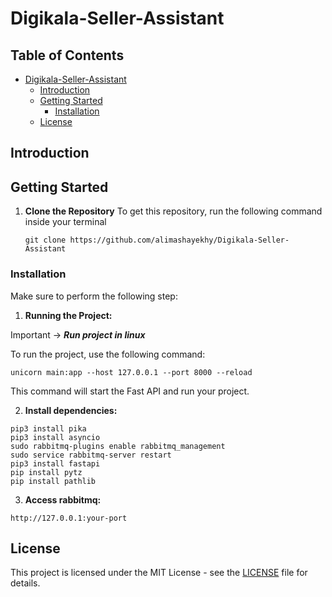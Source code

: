 # Digikala-Seller-Assistant

## Table of Contents

- [Digikala-Seller-Assistant](#Digikala-Seller-Assistant)
  - [Introduction](#introduction)
  - [Getting Started](#getting-started)
    - [Installation](#installation)
  - [License](#license)

## Introduction

## Getting Started

1. **Clone the Repository**
   To get this repository, run the following command inside your terminal
   ```shell
   git clone https://github.com/alimashayekhy/Digikala-Seller-Assistant
   ```

### Installation

Make sure to perform the following step:

1. **Running the Project:**

Important -> **_Run project in linux_**

To run the project, use the following command:

```shell
unicorn main:app --host 127.0.0.1 --port 8000 --reload
```

This command will start the Fast API and run your project.

2. **Install dependencies:**

```shell
pip3 install pika
pip3 install asyncio
sudo rabbitmq-plugins enable rabbitmq_management
sudo service rabbitmq-server restart
pip3 install fastapi
pip install pytz
pip install pathlib
```

3. **Access rabbitmq:**

```shell
http://127.0.0.1:your-port
```

## License

This project is licensed under the MIT License - see the [LICENSE](./LICENSE) file for details.
